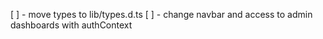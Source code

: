 [ ] - move types to lib/types.d.ts
[ ] - change navbar and access to admin dashboards with authContext